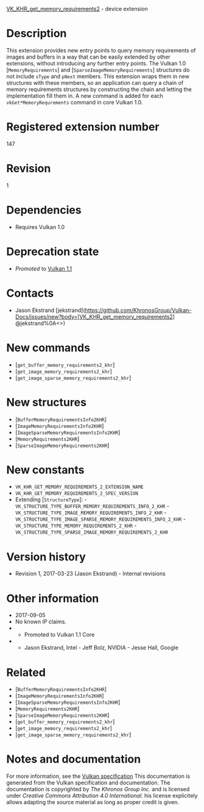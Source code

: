 [VK_KHR_get_memory_requirements2](https://www.khronos.org/registry/vulkan/specs/1.3-extensions/man/html/VK_KHR_get_memory_requirements2.html) - device extension

# Description
This extension provides new entry points to query memory requirements of
images and buffers in a way that can be easily extended by other extensions,
without introducing any further entry points.
The Vulkan 1.0 [`MemoryRequirements`] and
[`SparseImageMemoryRequirements`] structures do not include `sType`
and `pNext` members.
This extension wraps them in new structures with these members, so an
application can query a chain of memory requirements structures by
constructing the chain and letting the implementation fill them in.
A new command is added for each `vkGet*MemoryRequrements` command in
core Vulkan 1.0.

# Registered extension number
147

# Revision
1

# Dependencies
- Requires Vulkan 1.0

# Deprecation state
- *Promoted* to [Vulkan 1.1](https://www.khronos.org/registry/vulkan/specs/1.3-extensions/html/vkspec.html#versions-1.1-promotions)

# Contacts
- Jason Ekstrand [jekstrand](https://github.com/KhronosGroup/Vulkan-Docs/issues/new?body=[VK_KHR_get_memory_requirements2] @jekstrand%0A<<Here describe the issue or question you have about the VK_KHR_get_memory_requirements2 extension>>)

# New commands
- [`get_buffer_memory_requirements2_khr`]
- [`get_image_memory_requirements2_khr`]
- [`get_image_sparse_memory_requirements2_khr`]

# New structures
- [`BufferMemoryRequirementsInfo2KHR`]
- [`ImageMemoryRequirementsInfo2KHR`]
- [`ImageSparseMemoryRequirementsInfo2KHR`]
- [`MemoryRequirements2KHR`]
- [`SparseImageMemoryRequirements2KHR`]

# New constants
- `VK_KHR_GET_MEMORY_REQUIREMENTS_2_EXTENSION_NAME`
- `VK_KHR_GET_MEMORY_REQUIREMENTS_2_SPEC_VERSION`
- Extending [`StructureType`]:  - `VK_STRUCTURE_TYPE_BUFFER_MEMORY_REQUIREMENTS_INFO_2_KHR`  - `VK_STRUCTURE_TYPE_IMAGE_MEMORY_REQUIREMENTS_INFO_2_KHR`  - `VK_STRUCTURE_TYPE_IMAGE_SPARSE_MEMORY_REQUIREMENTS_INFO_2_KHR`  - `VK_STRUCTURE_TYPE_MEMORY_REQUIREMENTS_2_KHR`  - `VK_STRUCTURE_TYPE_SPARSE_IMAGE_MEMORY_REQUIREMENTS_2_KHR`

# Version history
- Revision 1, 2017-03-23 (Jason Ekstrand)  - Internal revisions

# Other information
* 2017-09-05
* No known IP claims.
*   - Promoted to Vulkan 1.1 Core 
*   - Jason Ekstrand, Intel  - Jeff Bolz, NVIDIA  - Jesse Hall, Google

# Related
- [`BufferMemoryRequirementsInfo2KHR`]
- [`ImageMemoryRequirementsInfo2KHR`]
- [`ImageSparseMemoryRequirementsInfo2KHR`]
- [`MemoryRequirements2KHR`]
- [`SparseImageMemoryRequirements2KHR`]
- [`get_buffer_memory_requirements2_khr`]
- [`get_image_memory_requirements2_khr`]
- [`get_image_sparse_memory_requirements2_khr`]

# Notes and documentation
For more information, see the [Vulkan specification](https://www.khronos.org/registry/vulkan/specs/1.3-extensions/html/vkspec.html)
This documentation is generated from the Vulkan specification and documentation.
The documentation is copyrighted by *The Khronos Group Inc.* and is licensed under *Creative Commons Attribution 4.0 International*.
his license explicitely allows adapting the source material as long as proper credit is given.
        